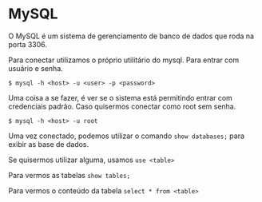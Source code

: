 # MySQL

O MySQL é um sistema de gerenciamento de banco de dados que roda na porta 3306.

Para conectar utilizamos o próprio utilitário do mysql. Para entrar com usuário e senha.

```
$ mysql -h <host> -u <user> -p <password>
```

Uma coisa a se fazer, é ver se o sistema está permitindo entrar com credenciais padrão. Caso quisermos conectar como root sem senha.

```
$ mysql -h <host> -u root
```

Uma vez conectado, podemos utilizar o comando `show databases;` para exibir as base de dados.

Se quisermos utilizar alguma, usamos `use <table>`

Para vermos as tabelas `show tables;`

Para vermos o conteúdo da tabela `select * from <table>`